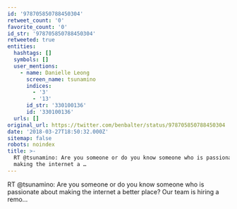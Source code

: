 ```yaml
---
id: '978705850788450304'
retweet_count: '0'
favorite_count: '0'
id_str: '978705850788450304'
retweeted: true
entities:
  hashtags: []
  symbols: []
  user_mentions:
    - name: Danielle Leong
      screen_name: tsunamino
      indices:
        - '3'
        - '13'
      id_str: '330100136'
      id: '330100136'
  urls: []
original_url: https://twitter.com/benbalter/status/978705850788450304
date: '2018-03-27T18:50:32.000Z'
sitemap: false
robots: noindex
title: >-
  RT @tsunamino: Are you someone or do you know someone who is passionate about
  making the internet a …
---
```


RT @tsunamino: Are you someone or do you know someone who is passionate about making the internet a better place? Our team is hiring a remo…